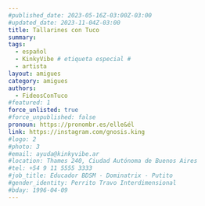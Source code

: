 ```yaml
---
#published_date: 2023-05-16Z-03:00Z-03:00
#updated_date: 2023-11-04Z-03:00
title: Tallarines con Tuco
summary:
tags:
  - español
  - KinkyVibe # etiqueta especial #
  - artista
layout: amigues
category: amigues
authors:
  - FideosConTuco
#featured: 1
force_unlisted: true
#force_unpublished: false
pronoun: https://pronombr.es/elle&él
link: https://instagram.com/gnosis.king
#logo: 2
#photo: 3
#email: ayuda@kinkyvibe.ar
#location: Thames 240, Ciudad Autónoma de Buenos Aires
#tel: +54 9 11 5555 3333
#job_title: Educador BDSM - Dominatrix - Putito
#gender_identity: Perrito Travo Interdimensional
#bday: 1996-04-09
---
```

